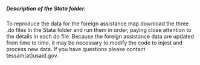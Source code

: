 ##### Description of the Stata folder.  
To reproduce the data for the foreign assistance map download the three .do files in the Stata folder and run them in order, paying close attention to the details in each do file. Because the foreign assistance data are updated from time to time, it may be necessary to modify the code to injest and process new data.
If you have questions please contact tessam[at]usaid.gov.  
